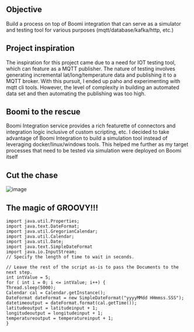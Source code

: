 ## Objective
Build a process on top of Boomi integration that can serve as a simulator and testing tool for various purposes (mqtt/database/kafka/http, etc.)

## Project inspiration
The inspiration for this project came due to a need for IOT testing tool, which can feature as a MQTT publisher. The nature of testing involves generating incremental lat/long/temperature data and publishing it to a MQTT broker.
With this pursuit, I ended up paho and experimenting with mqtt cli tools. However, the level of complexity in building an automated data set and then automating the publishing was too high.

## Boomi to the rescue
Boomi Integration service provides a rich featurette of connectors and integration logic inclusive of custom scripting, etc. I decided to take advantage of Boomi Integration to build a simulation tool instead of leveraging docker/linux/windows tools.
This helped me further as my target processes that need to be tested via simulation were deployed on Boomi itself

## Cut the chase



![image](https://user-images.githubusercontent.com/39495790/120113088-837a0800-c196-11eb-88f2-14f29a82d7b1.png)




## The magic of GROOVY!!!

```
import java.util.Properties;
import java.text.DateFormat;
import java.util.GregorianCalendar;
import java.util.Calendar;
import java.util.Date;
import java.text.SimpleDateFormat
import java.io.InputStream;
// Specify the length of time to wait in seconds.

// Leave the rest of the script as-is to pass the Documents to the next step.
int intValue = 5;
for ( int i = 0; i <= intValue; i++) {
Thread.sleep(5000);
Calendar cal = Calendar.getInstance();
DateFormat dateFormat = new SimpleDateFormat("yyyyMMdd HHmmss.SSS");
datetimeoutput = dateFormat.format(cal.getTime());
latitudeoutput = latitudeinput + 1;
longitudeoutput = longitudeinput + 1;
temperatureoutput = temperatureinput + 1;
}
```

